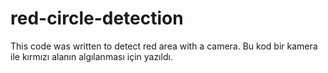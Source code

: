 # red-circle-detection
This code was written to detect red area with a camera.
Bu kod bir kamera ile kırmızı alanın algılanması için yazıldı.
